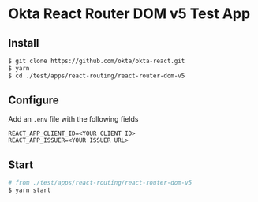 # Okta React Router DOM v5 Test App

## Install
```bash
$ git clone https://github.com/okta/okta-react.git
$ yarn
$ cd ./test/apps/react-routing/react-router-dom-v5
```

## Configure
Add an `.env` file with the following fields
```
REACT_APP_CLIENT_ID=<YOUR CLIENT ID>
REACT_APP_ISSUER=<YOUR ISSUER URL>
```

## Start
```bash
# from ./test/apps/react-routing/react-router-dom-v5
$ yarn start
```
